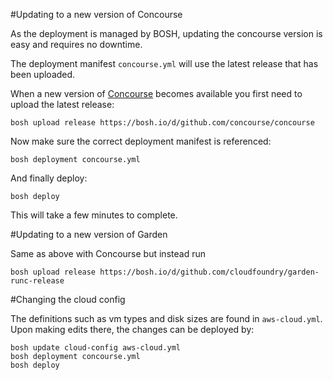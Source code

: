 #Updating to a new version of Concourse

As the deployment is managed by BOSH, updating the concourse version is easy and requires no downtime.

The deployment manifest `concourse.yml` will use the latest release that has been uploaded.

When a new version of [Concourse](https://concourse.ci/downloads.html) becomes available you first need to upload the latest release:
```
bosh upload release https://bosh.io/d/github.com/concourse/concourse
```

Now make sure the correct deployment manifest is referenced:
```
bosh deployment concourse.yml
```

And finally deploy:
```
bosh deploy
```

This will take a few minutes to complete.

#Updating to a new version of Garden

Same as above with Concourse but instead run
```
bosh upload release https://bosh.io/d/github.com/cloudfoundry/garden-runc-release
```

#Changing the cloud config

The definitions such as vm types and disk sizes are found in `aws-cloud.yml`.  Upon making edits there, the changes can be deployed by:
```
bosh update cloud-config aws-cloud.yml
bosh deployment concourse.yml
bosh deploy
```